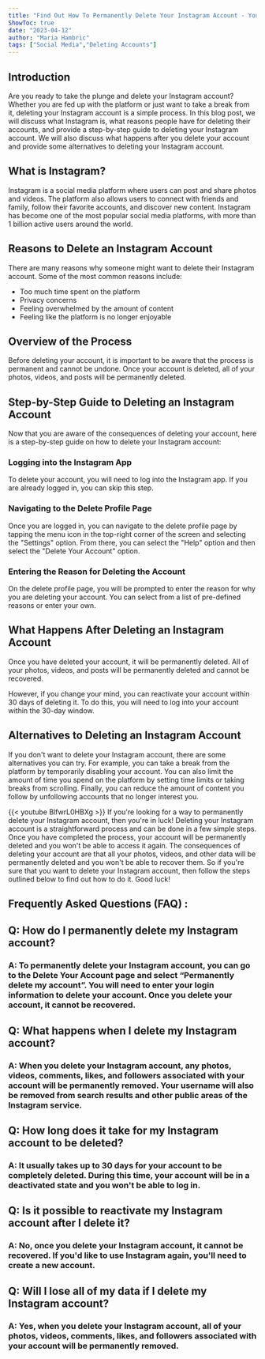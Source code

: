 ```yaml
---
title: "Find Out How To Permanently Delete Your Instagram Account - You Won't Believe What Happens Next!"
ShowToc: true 
date: "2023-04-12"
author: "Maria Hambric" 
tags: ["Social Media","Deleting Accounts"]
---
```

## Introduction

Are you ready to take the plunge and delete your Instagram account? Whether you are fed up with the platform or just want to take a break from it, deleting your Instagram account is a simple process. In this blog post, we will discuss what Instagram is, what reasons people have for deleting their accounts, and provide a step-by-step guide to deleting your Instagram account. We will also discuss what happens after you delete your account and provide some alternatives to deleting your Instagram account.

## What is Instagram?

Instagram is a social media platform where users can post and share photos and videos. The platform also allows users to connect with friends and family, follow their favorite accounts, and discover new content. Instagram has become one of the most popular social media platforms, with more than 1 billion active users around the world.

## Reasons to Delete an Instagram Account

There are many reasons why someone might want to delete their Instagram account. Some of the most common reasons include:

- Too much time spent on the platform
- Privacy concerns
- Feeling overwhelmed by the amount of content
- Feeling like the platform is no longer enjoyable

## Overview of the Process

Before deleting your account, it is important to be aware that the process is permanent and cannot be undone. Once your account is deleted, all of your photos, videos, and posts will be permanently deleted.

## Step-by-Step Guide to Deleting an Instagram Account

Now that you are aware of the consequences of deleting your account, here is a step-by-step guide on how to delete your Instagram account:

### Logging into the Instagram App

To delete your account, you will need to log into the Instagram app. If you are already logged in, you can skip this step.

### Navigating to the Delete Profile Page

Once you are logged in, you can navigate to the delete profile page by tapping the menu icon in the top-right corner of the screen and selecting the "Settings" option. From there, you can select the "Help" option and then select the "Delete Your Account" option.

### Entering the Reason for Deleting the Account

On the delete profile page, you will be prompted to enter the reason for why you are deleting your account. You can select from a list of pre-defined reasons or enter your own.

## What Happens After Deleting an Instagram Account

Once you have deleted your account, it will be permanently deleted. All of your photos, videos, and posts will be permanently deleted and cannot be recovered.

However, if you change your mind, you can reactivate your account within 30 days of deleting it. To do this, you will need to log into your account within the 30-day window.

## Alternatives to Deleting an Instagram Account

If you don't want to delete your Instagram account, there are some alternatives you can try. For example, you can take a break from the platform by temporarily disabling your account. You can also limit the amount of time you spend on the platform by setting time limits or taking breaks from scrolling. Finally, you can reduce the amount of content you follow by unfollowing accounts that no longer interest you.

{{< youtube BlfwrL0HBXg >}} 
If you're looking for a way to permanently delete your Instagram account, then you're in luck! Deleting your Instagram account is a straightforward process and can be done in a few simple steps. Once you have completed the process, your account will be permanently deleted and you won't be able to access it again. The consequences of deleting your account are that all your photos, videos, and other data will be permanently deleted and you won't be able to recover them. So if you're sure that you want to delete your Instagram account, then follow the steps outlined below to find out how to do it. Good luck!

## Frequently Asked Questions (FAQ) :
<h2>Q: How do I permanently delete my Instagram account?</h2>

<h3>A: To permanently delete your Instagram account, you can go to the Delete Your Account page and select “Permanently delete my account”. You will need to enter your login information to delete your account. Once you delete your account, it cannot be recovered. </h3>

<h2>Q: What happens when I delete my Instagram account?</h2>

<h3>A: When you delete your Instagram account, any photos, videos, comments, likes, and followers associated with your account will be permanently removed. Your username will also be removed from search results and other public areas of the Instagram service.</h3>

<h2>Q: How long does it take for my Instagram account to be deleted?</h2>

<h3>A: It usually takes up to 30 days for your account to be completely deleted. During this time, your account will be in a deactivated state and you won't be able to log in. </h3>

<h2>Q: Is it possible to reactivate my Instagram account after I delete it?</h2>

<h3>A: No, once you delete your Instagram account, it cannot be recovered. If you'd like to use Instagram again, you'll need to create a new account. </h3>

<h2>Q: Will I lose all of my data if I delete my Instagram account?</h2>

<h3>A: Yes, when you delete your Instagram account, all of your photos, videos, comments, likes, and followers associated with your account will be permanently removed. </h3>


